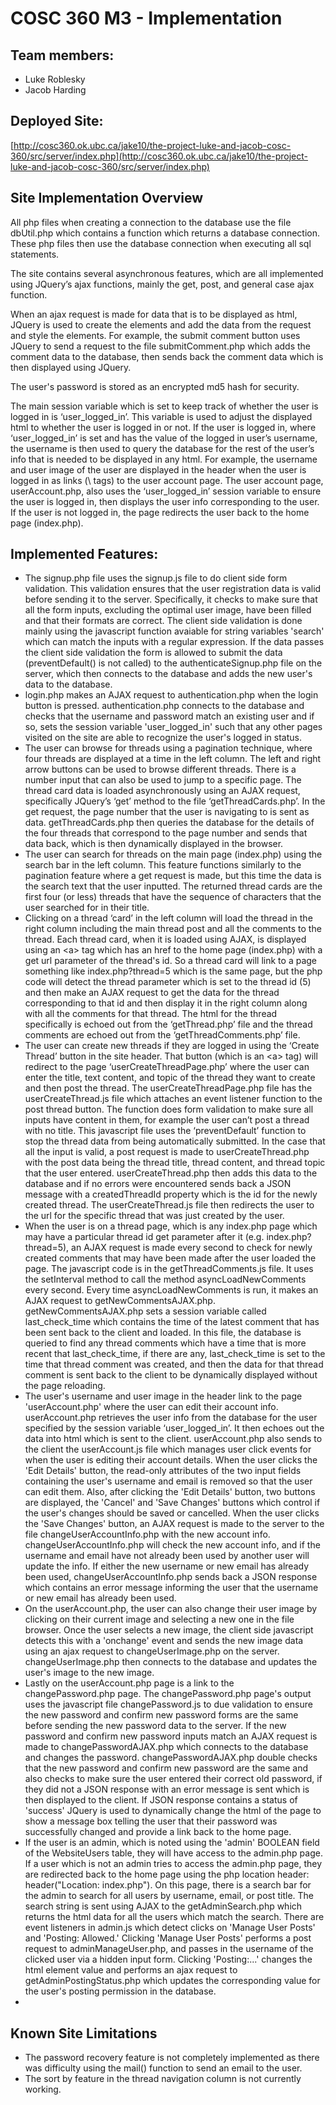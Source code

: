 # COSC 360 M3 - Implementation 

## Team members:
- Luke Roblesky
- Jacob Harding

## Deployed Site:
[http://cosc360.ok.ubc.ca/jake10/the-project-luke-and-jacob-cosc-360/src/server/index.php](http://cosc360.ok.ubc.ca/jake10/the-project-luke-and-jacob-cosc-360/src/server/index.php)

## Site Implementation Overview
<p>All php files when creating a connection to the database use the file dbUtil.php which contains a function which returns a database connection. These php files then use the database connection when executing all sql statements.</p>

<p>The site contains several asynchronous features, which are all implemented using JQuery’s ajax functions, mainly the get, post, and general case ajax function.</p>

<p>When an ajax request is made for data that is to be displayed as html, JQuery is used to create the elements and add the data from the request and style the elements. For example, the submit comment button uses JQuery to send a request to the file submitComment.php which adds the comment data to the database, then sends back the comment data which is then displayed using JQuery.</p>

<p>The user's password is stored as an encrypted md5 hash for security.</p>

<p>The main session variable which is set to keep track of whether the user is logged in is ‘user_logged_in’. This variable is used to adjust the displayed html to whether the user is logged in or not. If the user is logged in, where ‘user_logged_in’ is set and has the value of the logged in user’s username, the username is then used to query the database for the rest of the user’s info that is needed to be displayed in any html. For example, the username and user image of the user are displayed in the header when the user is logged in as links (\<a\> tags) to the user account page. The user account page, userAccount.php, also uses the ‘user_logged_in’ session variable to ensure the user is logged in, then displays the user info corresponding to the user. If the user is not logged in, the page redirects the user back to the home page (index.php).</p>

## Implemented Features:
- The signup.php file uses the signup.js file to do client side form validation. This validation ensures that the user registration data is valid before sending it to the server. Specifically, it checks to make sure that all the form inputs, excluding the optimal user image, have been filled and that their formats are correct. The client side validation is done mainly using the javascript function avaiable for string variables 'search' which can match the inputs with a regular expression. If the data passes the client side validation the form is allowed to submit the data (preventDefault() is not called) to the authenticateSignup.php file on the server, which then connects to the database and adds the new user's data to the database.
- login.php makes an AJAX request to authentication.php when the login button is pressed. authentication.php connects to the database and checks that the username and password match an existing user and if so, sets the session variable 'user_logged_in' such that any other pages visited on the site are able to recognize the user's logged in status. 
- The user can browse for threads using a pagination technique, where four threads are displayed at a time in the left column. The left and right arrow buttons can be used to browse different threads. There is a number input that can also be used to jump to a specific page. The thread card data is loaded asynchronously using  an AJAX request, specifically JQuery’s ‘get’ method to the file ‘getThreadCards.php’. In the get request, the page number that the user is navigating to is sent as data. getThreadCards.php then queries the database for the details of the four threads that correspond to the page number and sends that data back, which is then dynamically displayed in the browser.
- The user can search for threads on the main page (index.php) using the search bar in the left column. This feature functions similarly to the pagination feature where a get request is made, but this time the data is the search text that the user inputted. The returned thread cards are the first four (or less) threads that have the sequence of characters that the user searched for in their title. 
- Clicking on a thread ‘card’ in the left column will load the thread in the right column including the main thread post and all the comments to the thread. Each thread card, when it is loaded using AJAX, is displayed using an \<a\> tag which has an href to the home page (index.php) with a get url parameter of the thread's id. So a thread card will link to a page something like index.php?thread=5 which is the same page, but the php code will detect the thread parameter which is set to the thread id (5) and then make an AJAX request to get the data for the thread corresponding to that id and then display it in the right column along with all the comments for that thread. The html for the thread specifically is echoed out from the ‘getThread.php’ file and the thread comments are echoed out from the ‘getThreadComments.php’ file.
- The user can create new threads if they are logged in using the ‘Create Thread’ button in the site header. That button (which is an \<a\> tag) will redirect to the page ‘userCreateThreadPage.php’ where the user can enter the title, text content, and topic of the thread they want to create and then post the thread. The userCreateThreadPage.php file has the userCreateThread.js file which attaches an event listener function to the post thread button. The function does form validation to make sure all inputs have content in them, for example the user can’t post a thread with no title. This javascript file uses the ‘preventDefault’ function to stop the thread data from being automatically submitted. In the case that all the input is valid, a post request is made to userCreateThread.php with the post data being the thread title, thread content, and thread topic that the user entered. userCreateThread.php then adds this data to the database and if no errors were encountered sends back a JSON message with a createdThreadId property which is the id for the newly created thread. The userCreateThread.js file then redirects the user to the url for the specific thread that was just created by the user.
- When the user is on a thread page, which is any index.php page which may have a particular thread id get parameter after it (e.g. index.php?thread=5), an AJAX request is made every second to check for newly created comments that may have been made after the user loaded the page. The javascript code is in the getThreadComments.js file. It uses the setInterval method to call the method asyncLoadNewComments every second. Every time asyncLoadNewComments is run, it makes an AJAX request to getNewCommentsAJAX.php. getNewCommentsAJAX.php sets a session variable called last_check_time which contains the time of the latest comment that has been sent back to the client and loaded. In this file, the database is queried to find any thread comments which have a time that is more recent that last_check_time, if there are any, last_check_time is set to the time that thread comment was created, and then the data for that thread comment is sent back to the client to be dynamically displayed without the page reloading.
- The user's username and user image in the header link to the page 'userAccount.php' where the user can edit their account info. userAccount.php retrieves the user info from the database for the user specified by the session variable ‘user_logged_in’. It then echoes out the data into html which is sent to the client. userAccount.php also sends to the client the userAccount.js file which manages user click events for when the user is editing their account details. When the user clicks the 'Edit Details' button, the read-only attributes of the two input fields containing the user's username and email is removed so that the user can edit them. Also, after clicking the 'Edit Details' button, two buttons are displayed, the 'Cancel' and 'Save Changes' buttons which control if the user's changes should be saved or cancelled. When the user clicks the 'Save Changes' button, an AJAX request is made to the server to the file changeUserAccountInfo.php with the new account info. changeUserAccountInfo.php will check the new account info, and if the username and email have not already been used by another user will update the info. If either the new username or new email has already been used, changeUserAccountInfo.php sends back a JSON response which contains an error message informing the user that the username or new email has already been used. 
- On the userAccount.php, the user can also change their user image by clicking on their current image and selecting a new one in the file browser. Once the user selects a new image, the client side javascript detects this with a 'onchange' event and sends the new image data using an ajax request to changeUserImage.php on the server. changeUserImage.php then connects to the database and updates the user's image to the new image. 
- Lastly on the userAccount.php page is a link to the changePassword.php page. The changePassword.php page's output uses the javascript file changePassword.js to due validation to ensure the new password and confirm new password forms are the same before sending the new password data to the server. If the new password and confirm new password inputs match an AJAX request is made to changePasswordAJAX.php which connects to the database and changes the password. changePasswordAJAX.php double checks that the new password and confirm new password are the same and also checks to make sure the user entered their correct old password, if they did not a JSON response with an error message is sent which is then displayed to the client. If JSON response contains a status of 'success' JQuery is used to dynamically change the html of the page to show a message box telling the user that their password was successfully changed and provide a link back to the home page.
- If the user is an admin, which is noted using the 'admin' BOOLEAN field of the WebsiteUsers table, they will have access to the admin.php page. If a user which is not an admin tries to access the admin.php page, they are redirected back to the home page using the php location header: header("Location: index.php"). On this page, there is a search bar for the admin to search for all users by username, email, or post title. The search string is sent using AJAX to the getAdminSearch.php which returns the html data for all the users which match the search. There are event listeners in admin.js which detect clicks on 'Manage User Posts' and 'Posting: Allowed.' Clicking 'Manage User Posts' performs a post request to adminManageUser.php, and passes in the username of the clicked user via a hidden input form. Clicking 'Posting:...' changes the html element value and performs an ajax request to getAdminPostingStatus.php which updates the corresponding value for the user's posting permission in the database.
- 

## Known Site Limitations
- The password recovery feature is not completely implemented as there was difficulty using the mail() function to send an email to the user.
- The sort by feature in the thread navigation column is not currently working.
